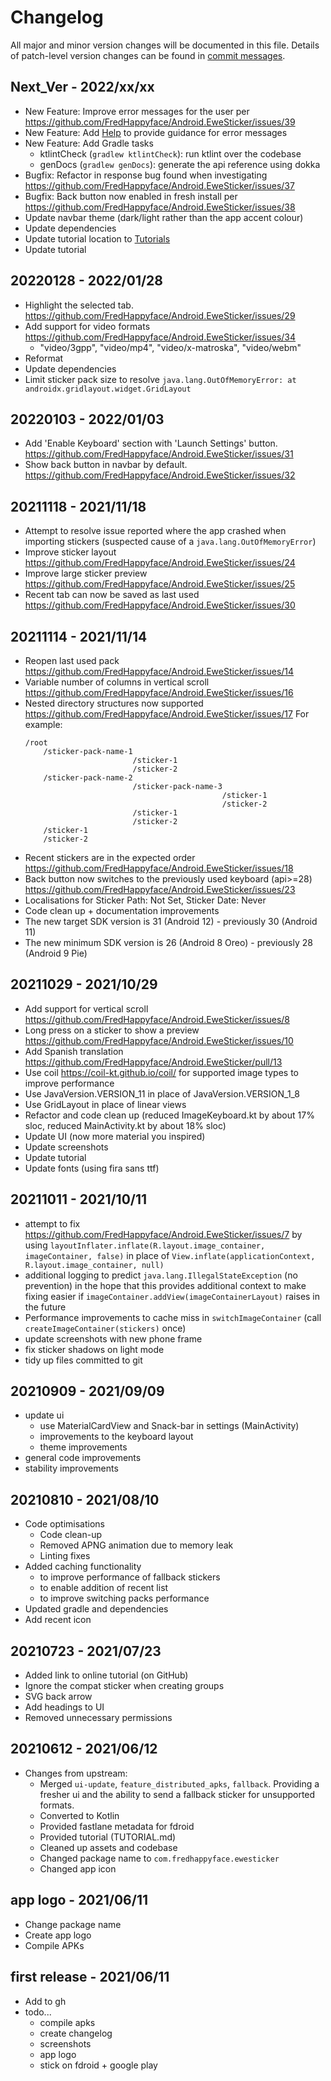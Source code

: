 # Changelog

All major and minor version changes will be documented in this file. Details of
patch-level version changes can be found in [commit messages](../../commits/master).

<!--
## Next_Ver - 2022/xx/xx
-->

## Next_Ver - 2022/xx/xx

- New Feature: Improve error messages for the user per https://github.com/FredHappyface/Android.EweSticker/issues/39
- New Feature: Add [Help](/documentation/help) to provide guidance for error messages
- New Feature: Add Gradle tasks
	- ktlintCheck (`gradlew ktlintCheck`): run ktlint over the codebase
	- genDocs (`gradlew genDocs`): generate the api reference using dokka
- Bugfix: Refactor in response bug found when investigating https://github.com/FredHappyface/Android.EweSticker/issues/37
- Bugfix: Back button now enabled in fresh install per https://github.com/FredHappyface/Android.EweSticker/issues/38
- Update navbar theme (dark/light rather than the app accent colour)
- Update dependencies
- Update tutorial location to [Tutorials](/documentation/tutorials)
- Update tutorial

## 20220128 - 2022/01/28

- Highlight the selected tab. https://github.com/FredHappyface/Android.EweSticker/issues/29
- Add support for video formats https://github.com/FredHappyface/Android.EweSticker/issues/34
	- "video/3gpp", "video/mp4", "video/x-matroska", "video/webm"
- Reformat
- Update dependencies
- Limit sticker pack size to resolve `java.lang.OutOfMemoryError: at androidx.gridlayout.widget.GridLayout`

## 20220103 - 2022/01/03

- Add 'Enable Keyboard' section with 'Launch Settings' button. https://github.com/FredHappyface/Android.EweSticker/issues/31
- Show back button in navbar by default. https://github.com/FredHappyface/Android.EweSticker/issues/32

## 20211118 - 2021/11/18

- Attempt to resolve issue reported where the app crashed when importing stickers (suspected cause
  of a `java.lang.OutOfMemoryError`)
- Improve sticker layout https://github.com/FredHappyface/Android.EweSticker/issues/24
- Improve large sticker preview https://github.com/FredHappyface/Android.EweSticker/issues/25
- Recent tab can now be saved as last used https://github.com/FredHappyface/Android.EweSticker/issues/30

## 20211114 - 2021/11/14

- Reopen last used pack https://github.com/FredHappyface/Android.EweSticker/issues/14
- Variable number of columns in vertical scroll https://github.com/FredHappyface/Android.EweSticker/issues/16
- Nested directory structures now supported https://github.com/FredHappyface/Android.EweSticker/issues/17
	For example:
	```none
	/root
		/sticker-pack-name-1
							/sticker-1
							/sticker-2
		/sticker-pack-name-2
							/sticker-pack-name-3
												/sticker-1
												/sticker-2
							/sticker-1
							/sticker-2
		/sticker-1
		/sticker-2
	```
- Recent stickers are in the expected order https://github.com/FredHappyface/Android.EweSticker/issues/18
- Back button now switches to the previously used keyboard (api>=28) https://github.com/FredHappyface/Android.EweSticker/issues/23
- Localisations for Sticker Path: Not Set, Sticker Date: Never
- Code clean up + documentation improvements
- The new target SDK version is 31 (Android 12) - previously 30 (Android 11)
- The new minimum SDK version is 26 (Android 8 Oreo) - previously 28 (Android 9 Pie)

## 20211029 - 2021/10/29

- Add support for vertical scroll https://github.com/FredHappyface/Android.EweSticker/issues/8
- Long press on a sticker to show a preview https://github.com/FredHappyface/Android.EweSticker/issues/10
- Add Spanish translation https://github.com/FredHappyface/Android.EweSticker/pull/13
- Use coil https://coil-kt.github.io/coil/ for supported image types to improve performance
- Use JavaVersion.VERSION_11 in place of JavaVersion.VERSION_1_8
- Use GridLayout in place of linear views
- Refactor and code clean up (reduced ImageKeyboard.kt by about 17% sloc, reduced MainActivity.kt by about 18% sloc)
- Update UI (now more material you inspired)
- Update screenshots
- Update tutorial
- Update fonts (using fira sans ttf)

## 20211011 - 2021/10/11

- attempt to fix https://github.com/FredHappyface/Android.EweSticker/issues/7
	by using `layoutInflater.inflate(R.layout.image_container, imageContainer, false)`
	in place of `View.inflate(applicationContext, R.layout.image_container, null)`
- additional logging to predict `java.lang.IllegalStateException` (no prevention)
	in the hope that this provides additional context to make fixing easier if
	`imageContainer.addView(imageContainerLayout)` raises in the future
- Performance improvements to cache miss in `switchImageContainer`
	(call `createImageContainer(stickers)` once)
- update screenshots with new phone frame
- fix sticker shadows on light mode
- tidy up files committed to git

## 20210909 - 2021/09/09

- update ui
	- use MaterialCardView and Snack-bar in settings (MainActivity)
	- improvements to the keyboard layout
	- theme improvements
- general code improvements
- stability improvements

## 20210810 - 2021/08/10

- Code optimisations
	- Code clean-up
	- Removed APNG animation due to memory leak
	- Linting fixes
- Added caching functionality
	- to improve performance of fallback stickers
	- to enable addition of recent list
	- to improve switching packs performance
- Updated gradle and dependencies
- Add recent icon

## 20210723 - 2021/07/23

- Added link to online tutorial (on GitHub)
- Ignore the compat sticker when creating groups
- SVG back arrow
- Add headings to UI
- Removed unnecessary permissions

## 20210612 - 2021/06/12

- Changes from upstream:
	- Merged `ui-update`, `feature_distributed_apks`, `fallback`. Providing a fresher
		ui and the ability to send a fallback sticker for unsupported formats.
	- Converted to Kotlin
	- Provided fastlane metadata for fdroid
	- Provided tutorial (TUTORIAL.md)
	- Cleaned up assets and codebase
	- Changed package name to `com.fredhappyface.ewesticker`
	- Changed app icon

## app logo - 2021/06/11

- Change package name
- Create app logo
- Compile APKs

## first release - 2021/06/11

- Add to gh
- todo...
	- compile apks
	- create changelog
	- screenshots
	- app logo
	- stick on fdroid + google play
